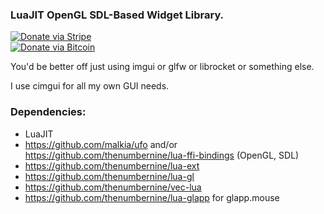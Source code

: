 ### LuaJIT OpenGL SDL-Based Widget Library.

[![Donate via Stripe](https://img.shields.io/badge/Donate-Stripe-green.svg)](https://buy.stripe.com/00gbJZ0OdcNs9zi288)<br>
[![Donate via Bitcoin](https://img.shields.io/badge/Donate-Bitcoin-green.svg)](bitcoin:37fsp7qQKU8XoHZGRQvVzQVP8FrEJ73cSJ)<br>

You'd be better off just using imgui or glfw or librocket or something else.

I use cimgui for all my own GUI needs.

### Dependencies:

- LuaJIT
- https://github.com/malkia/ufo and/or https://github.com/thenumbernine/lua-ffi-bindings (OpenGL, SDL)
- https://github.com/thenumbernine/lua-ext
- https://github.com/thenumbernine/lua-gl
- https://github.com/thenumbernine/vec-lua
- https://github.com/thenumbernine/lua-glapp for glapp.mouse
